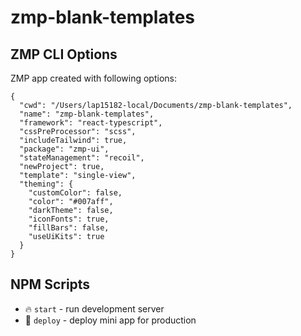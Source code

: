 # zmp-blank-templates

## ZMP CLI Options

ZMP app created with following options:

```
{
  "cwd": "/Users/lap15182-local/Documents/zmp-blank-templates",
  "name": "zmp-blank-templates",
  "framework": "react-typescript",
  "cssPreProcessor": "scss",
  "includeTailwind": true,
  "package": "zmp-ui",
  "stateManagement": "recoil",
  "newProject": true,
  "template": "single-view",
  "theming": {
    "customColor": false,
    "color": "#007aff",
    "darkTheme": false,
    "iconFonts": true,
    "fillBars": false,
    "useUiKits": true
  }
}
```

## NPM Scripts

-   🔥 `start` - run development server
-   🙏 `deploy` - deploy mini app for production
